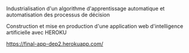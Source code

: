 Industrialisation d'un algorithme d'apprentissage automatique et automatisation des processus de décision

Construction et mise en production d'une application web d'intelligence artificielle avec HEROKU

https://final-app-dep2.herokuapp.com/
